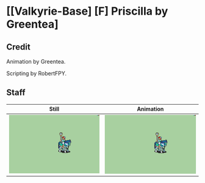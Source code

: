 # [\[Valkyrie-Base\] \[F\] Priscilla by Greentea]

## Credit

Animation by Greentea.

Scripting by RobertFPY.
	
## Staff

| Still | Animation |
| :---: | :-------: |
| ![Staff still](./Staff_000.png) | ![Staff animation](./Staff.gif) |
